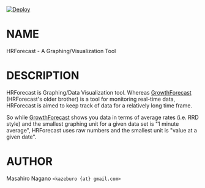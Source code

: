 [![Deploy](https://www.herokucdn.com/deploy/button.png)](https://heroku.com/deploy)

# NAME

HRForecast - A Graphing/Visualization Tool

# DESCRIPTION

HRForecast is Graphing/Data Visualization tool.  Whereas [GrowthForecast](http://search.cpan.org/perldoc?GrowthForecast) (HRForecast's older brother) is a tool for monitoring real-time data, HRForecast is aimed to keep track of data for a relatively long time frame.

So while [GrowthForecast](http://search.cpan.org/perldoc?GrowthForecast) shows you data in terms of average rates (i.e. RRD style) and the smallest graphing unit for a given data set is "1 minute average", HRForecast uses raw numbers and the smallest unit is "value at a given date".

# AUTHOR

Masahiro Nagano `<kazeburo {at} gmail.com>`


